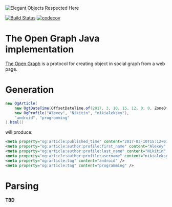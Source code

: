 ![Elegant Objects Respected Here](http://www.elegantobjects.org/badge.svg)

[![Build Status](https://travis-ci.org/nikialeksey/og.svg?branch=master)](https://travis-ci.org/nikialeksey/og)
[![codecov](https://codecov.io/gh/nikialeksey/og/branch/master/graph/badge.svg)](https://codecov.io/gh/nikialeksey/og)

# The Open Graph Java implementation
[The Open Graph](http://ogp.me/) is a protocol for creating object in social 
graph from a web page.

# Generation
```java
new OgArticle(
    new OgtDateTime(OffsetDateTime.of(2017, 3, 10, 15, 12, 0, 0, ZoneOffset.ofHours(7))),
    new OgProfile("Alexey", "Nikitin", "nikialeksey"),
    "android", "programming"
).html()
```
will produce:
```xml
<meta property="og:article:published_time" content="2017-03-10T15:12+07:00" />
<meta property="og:article:author:profile:first_name" content="Alexey" />
<meta property="og:article:author:profile:last_name" content="Nikitin" />
<meta property="og:article:author:profile:username" content="nikialeksey" />
<meta property="og:article:tag" content="android" />
<meta property="og:article:tag" content="programming" />
```

# Parsing
**TBD**